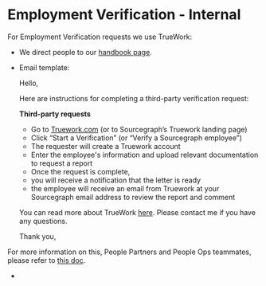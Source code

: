 # Employment Verification - Internal

For Employment Verification requests we use TrueWork:

- We direct people to our [handbook page](../process/employment_verification.md).
- Email template:

  Hello,

  Here are instructions for completing a third-party verification request:

  **Third-party requests**

  - Go to [Truework.com](https://www.truework.com/verifications/sourcegraph-employment-verification/) (or to Sourcegraph’s Truework landing page)
  - Click “Start a Verification” (or “Verify a Sourcegraph employee”)
  - The requester will create a Truework account
  - Enter the employee's information and upload relevant documentation to request a report
  - Once the request is complete,
  - you will receive a notification that the letter is ready
  - the employee will receive an email from Truework at your Sourcegraph email address to review the report and comment

  You can read more about TrueWork [here](https://handbook.sourcegraph.com/departments/people-talent/people-ops/process/employment_verification/). Please contact me if you have any questions.

  Thank you,

For more information on this, People Partners and People Ops teammates, please refer to [this doc](https://docs.google.com/document/d/1129c1iENV1VEfwFlMuHQRre3G0VPXASzdpelQc_-I_0/edit).

-
